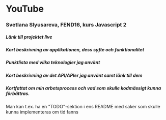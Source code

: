 # YouTube

### Svetlana Slyusareva, FEND16, kurs Javascript 2

##### Länk till projektet live

##### Kort beskrivning av applikationen, dess syfte och funktionalitet

##### Punktlista med vilka teknologier jag använt

##### Kort beskrivning av det API/APIer jag använt samt länk till dem

##### Kortfattat om min arbetsprocess och vad som skulle kodmässigt kunna förbättras.
Man kan t.ex. ha en "TODO"-sektion i ens README med saker som skulle kunna implementeras om tid fanns
